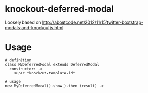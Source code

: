 knockout-deferred-modal
=======================

Loosely based on http://aboutcode.net/2012/11/15/twitter-bootstrap-modals-and-knockoutjs.html

Usage
=====


    # definition
    class MyDeferredModal extends DeferredModal
      constructor: ->
        super "knockout-template-id"
  
    # usage
    new MyDeferredModal().show().then (result) ->
    
  
    
